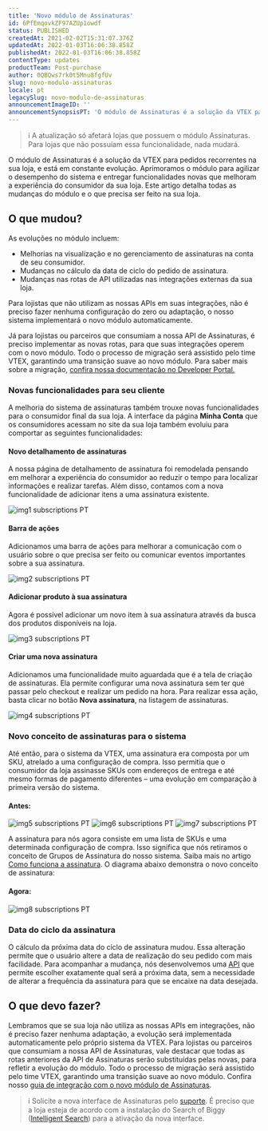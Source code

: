```yaml
---
title: 'Novo módulo de Assinaturas'
id: 6PfEmqovkZF97AZUp1owdf
status: PUBLISHED
createdAt: 2021-02-02T15:31:07.376Z
updatedAt: 2022-01-03T16:06:38.858Z
publishedAt: 2022-01-03T16:06:38.858Z
contentType: updates
productTeam: Post-purchase
author: 0QBQws7rk0t5Mnu8fgfUv
slug: novo-modulo-assinaturas
locale: pt
legacySlug: novo-modulo-de-assinaturas
announcementImageID: ''
announcementSynopsisPT: 'O módulo de Assinaturas é a solução da VTEX para pedidos recorrentes na sua loja, e está em constante evolução.'
---
```


>ℹ️ A atualização só afetará lojas que possuem o módulo Assinaturas. Para lojas que não possuíam essa funcionalidade, nada mudará.

O módulo de Assinaturas é a solução da VTEX para pedidos recorrentes na sua loja, e está em constante evolução. Aprimoramos o módulo para agilizar o desempenho do sistema e entregar funcionalidades novas que melhoram a experiência do consumidor da sua loja. Este artigo detalha todas as mudanças do módulo e o que precisa ser feito na sua loja.

## O que mudou?

As evoluções no módulo incluem:
-   Melhorias na visualização e no gerenciamento de assinaturas na conta de seu consumidor.
-   Mudanças no cálculo da data de ciclo do pedido de assinatura.
-   Mudanças nas rotas de API utilizadas nas integrações externas da sua loja.

Para lojistas que não utilizam as nossas APIs em suas integrações, não é preciso fazer nenhuma configuração do zero ou adaptação, o nosso sistema implementará o novo módulo automaticamente. 

Já para lojistas ou parceiros que consumiam a nossa API de Assinaturas, é preciso implementar as novas rotas, para que suas integrações operem com o novo módulo. Todo o processo de migração será assistido pelo time VTEX, garantindo uma transição suave ao novo módulo. Para saber mais sobre a migração, [confira nossa documentação no Developer Portal.](https://developers.vtex.com/vtex-developer-docs/docs/subscriptions-v3-migration-guide)

### Novas funcionalidades para seu cliente

A melhoria do sistema de assinaturas também trouxe novas funcionalidades para o consumidor final da sua loja. A interface da página __Minha Conta__ que os consumidores acessam no site da sua loja também evoluiu para comportar as seguintes funcionalidades: 

#### Novo detalhamento de assinaturas 
A nossa página de detalhamento de assinatura foi remodelada pensando em melhorar a experiência do consumidor ao reduzir o tempo para localizar informações e realizar tarefas. Além disso, contamos com a nova funcionalidade de adicionar itens a uma assinatura existente.

![img1 subscriptions PT](//images.ctfassets.net/alneenqid6w5/YTLE4SVoIbfDCdH9BK97s/0578726c45d942f7960c7e3999649627/img1_subscriptions_PT.png)

#### Barra de ações
Adicionamos uma barra de ações para melhorar a comunicação com o usuário sobre o que precisa ser feito ou comunicar eventos importantes sobre a sua assinatura.

![img2 subscriptions PT](//images.ctfassets.net/alneenqid6w5/4SOJIaVfD2pnRqDK8oChFM/77b61a6259cf558bfa78db8c5ada1f80/img2_subscriptions_PT.png)

#### Adicionar produto à sua assinatura
Agora é possível adicionar um novo item à sua assinatura através da busca dos produtos disponíveis na loja. 

![img3 subscriptions PT](//images.ctfassets.net/alneenqid6w5/1QLpkpJqU4GmAxG2kQl34s/64249fe1d011fc477d8760f27a783506/img3_subscriptions_PT.png)

#### Criar uma nova assinatura
Adicionamos uma funcionalidade muito aguardada que é a tela de criação de assinaturas. Ela permite configurar uma nova assinatura sem ter que passar pelo checkout e realizar um pedido na hora. Para realizar essa ação, basta clicar no botão __Nova assinatura__, na listagem de assinaturas.

![img4 subscriptions PT](//images.ctfassets.net/alneenqid6w5/1Olba34z68eZB3VqeGLPvL/8659bfceec1f88773e5871092be90771/img4_subscriptions_PT.png)

### Novo conceito de assinaturas para o sistema
Até então, para o sistema da VTEX, uma assinatura era composta por um SKU, atrelado a uma configuração de compra. Isso permitia que o consumidor da loja assinasse SKUs com endereços de entrega e até mesmo formas de pagamento diferentes – uma evolução em comparação à primeira versão do sistema. 

#### Antes:
![img5 subscriptions PT](//images.ctfassets.net/alneenqid6w5/36iPClYx89vn03OHhkUfho/4d469f2404f59d76b5ebe67b89e36365/img5_subscriptions_PT.png)
![img6 subscriptions PT](//images.ctfassets.net/alneenqid6w5/3R0ImpMVwP9C81ndi5oCvg/eb2c0c259c6ffba5c7bd4e7ac0cda841/img6_subscriptions_PT.png)
![img7 subscriptions PT](//images.ctfassets.net/alneenqid6w5/W44xbs0MAAwYxjyU8Dj4E/cab5768ff5bad6dab10ca2cd5e931c8f/img7_subscriptions_PT.png)

A assinatura para nós agora consiste em uma lista de SKUs e uma determinada configuração de compra. Isso significa que nós retiramos o conceito de Grupos de Assinatura do nosso sistema. Saiba mais no artigo [Como funciona a assinatura](https://help.vtex.com/pt/tutorial/como-funciona-a-assinatura--frequentlyAskedQuestions_4453). O diagrama abaixo demonstra o novo conceito de assinatura:

#### Agora:
![img8 subscriptions PT](//images.ctfassets.net/alneenqid6w5/1tNo9gQza7gWuDXZPRxQRO/474f3170b2f10977be30172465ffd630/img8_subscriptions_PT.png)

### Data do ciclo da assinatura

O cálculo da próxima data do ciclo de assinatura mudou. Essa alteração permite que o usuário altere a data de realização do seu pedido com mais facilidade. Para acompanhar a mudança, nós desenvolvemos uma [API](https://developers.vtex.com/vtex-developer-docs/reference/cycles) que permite escolher exatamente qual será a próxima data, sem a necessidade de  alterar a frequência da assinatura para que se encaixe na data desejada.

## O que devo fazer?
Lembramos que se sua loja não utiliza as nossas APIs em integrações, não é preciso fazer nenhuma adaptação, a evolução será implementada automaticamente pelo próprio sistema da VTEX. 
Para lojistas ou parceiros que consumiam a nossa API de Assinaturas, vale destacar que todas as rotas anteriores da API de Assinaturas serão substituídas pelas novas, para refletir a evolução do módulo. Todo o processo de migração será assistido pelo time VTEX, garantindo uma transição suave ao novo módulo. Confira nosso [guia de integração com o novo módulo de Assinaturas](https://developers.vtex.com/vtex-developer-docs/docs/subscriptions-v3-migration-guide). 

>ℹ️ Solicite a nova interface de Assinaturas pelo [suporte](https://help.vtex.com/pt/tutorial/abrir-chamados-para-o-suporte-vtex--16yOEqpO32UQYygSmMSSAM). É preciso que a loja esteja de acordo com a instalação do Search of Biggy ([Intelligent Search](https://help.vtex.com/pt/tracks/vtex-intelligent-search--19wrbB7nEQcmwzDPl1l4Cb/3qgT47zY08biLP3d5os3DG)) para a ativação da nova interface.
